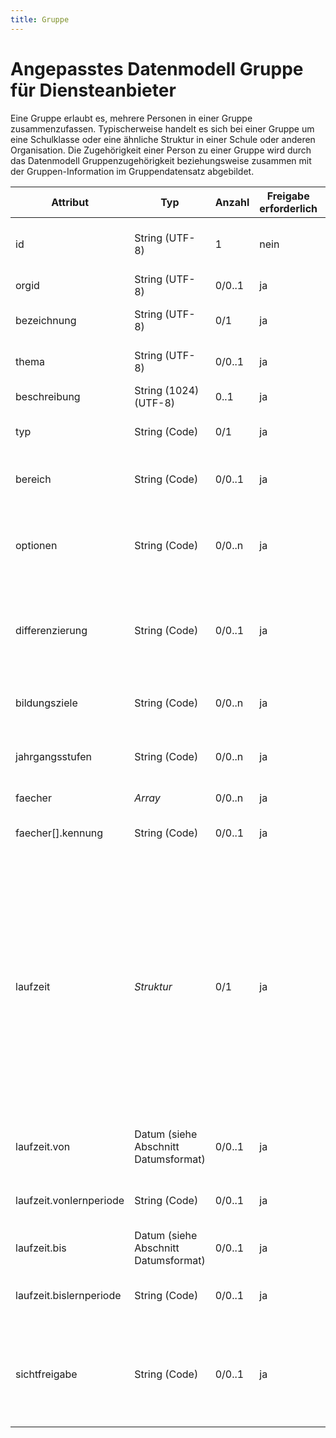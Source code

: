 ```yaml
---
title: Gruppe
---
```


# Angepasstes Datenmodell Gruppe für Diensteanbieter

Eine Gruppe erlaubt es, mehrere Personen in einer Gruppe zusammenzufassen. Typischerweise handelt es sich
bei einer Gruppe um eine Schulklasse oder eine ähnliche Struktur in einer Schule oder anderen Organisation.
Die Zugehörigkeit einer Person zu einer Gruppe wird durch das Datenmodell Gruppenzugehörigkeit beziehungsweise
zusammen mit der Gruppen-Information im Gruppendatensatz abgebildet.

Attribut | Typ | Anzahl | Freigabe erforderlich | Bemerkung
--- | --- | --- | --- | ---
id | String (UTF-8) | 1 | nein | ID der Gruppe. Wird vom Schulconnex-Server vergeben und ist eindeutig. Dieses Attribut ist unveränderbar (immutable).
orgid | String (UTF-8) | 0/0..1 | ja | ID der Organisation, welcher die Gruppe zugeordnet ist.
bezeichnung | String (UTF-8) | 0/1 | ja | Beschreibt die Bezeichnung der Gruppe, beispielsweise „Englisch, 2. Klasse“.
thema | String (UTF-8) | 0/0..1 | ja | Thema der Gruppe in Kurzform, idealerweise weniger als 35 Zeichen.
beschreibung | String (1024) (UTF-8) | 0..1 | ja | Zusätzliche optionale Beschreibung der Gruppe.
typ | String (Code) | 0/1 | ja | Typ der Gruppe (Klasse, Kurs). Referenz auf Code der Codeliste *Gruppentyp*.
bereich | String (Code) | 0/0..1 | ja | Art der Gruppe (Pflicht, Wahl, Grundkurs, Leistungskurs…). Referenz auf Code der Codeliste *Gruppenbereich*.
optionen | String (Code) | 0/0..n | ja | Zusätzliche Optionen zur Gruppe, meistens sprachbezogen (bilingual, herkunftssprachlich). Referenz auf Code der Codeliste *Gruppenoption*.
differenzierung | String (Code) | 0/0..1 | ja | Differenzierung bei integriertem Unterricht oder in der gymnasialen Oberstufe (Erweiterungsebene, Grundebene). Referenz auf Code der Codeliste *Gruppendifferenzierung*.
bildungsziele | String (Code) | 0/0..n | ja | Bildungsziel (Realschule, Hauptschule, Gymnasium, …). Referenz auf Code der Codeliste *Bildungsziel*.
jahrgangsstufen | String (Code) | 0/0..n | ja | Jahrgangsstufe (Jahrgangsstufe 1 bis Jahrgangsstufe 13). Referenz auf Code der Codeliste *Jahrgangsstufe*.
faecher | *Array* | 0/0..n | ja | Array (Liste) der in der Gruppe behandelten Fächer.
faecher[].kennung | String (Code) | 0/0..1 | ja | Behandeltes Fach. Referenz auf Code der Codeliste *Fächerkanon*.
laufzeit | *Struktur* | 0/1 | ja | Die Laufzeiten von Gruppen können entweder direkt durch Datumsangaben festgelegt werden (`von`/`bis`) oder durch Referenzen auf Lernperioden (`vonlernperiode`/`bislernperiode`). Wird eine Lernperiode referenziert, so steht `vonlernperiode` für das Anfangsdatum der Lernperiode (also das Attribut Beginn) und `bislernperiode` für das Enddatum der Lernperiode. Eine Mischung von Datum- und Perioden-Angaben ist nicht zulässig. Wird der Beginn der Laufzeit als `von` angegeben, so ist das Ende als `bis` anzugeben. Bei Nutzung von `vonlernperiode` ist das Ende mit `bislernperiode` zu spezifizieren.
laufzeit.von | Datum (siehe Abschnitt Datumsformat) | 0/0..1 | ja | Anfang des Gültigkeitszeitraumes der Gruppe. Dieser Zeitpunkt kann auch in der Zukunft liegen.
laufzeit.vonlernperiode | String (Code) | 0/0..1 | ja | Code der zu einer Gruppe gehörenden Lernperiode. Referenz auf Code der Codeliste *Lernperiode*.
laufzeit.bis | Datum (siehe Abschnitt Datumsformat) | 0/0..1 | ja | Ende des Gültigkeitszeitraumes der Gruppe.
laufzeit.bislernperiode | String (Code) | 0/0..1 | ja |  Code der zu einer Gruppe gehörenden Lernperiode. Referenz auf Code der Codeliste *Lernperiode*.
sichtfreigabe | String (Code) | 0/0..1 | ja | Gibt an, ob diese Gruppe aufgrund der Freigabe durch eine andere Organisation sichtbar ist. Ist `sichtfreigabe` nicht gesetzt, so entspricht das dem Wert `nein`. Der Wert von Sichtfreigabe ist Boolean nach Codetabelle *Boolean*.
